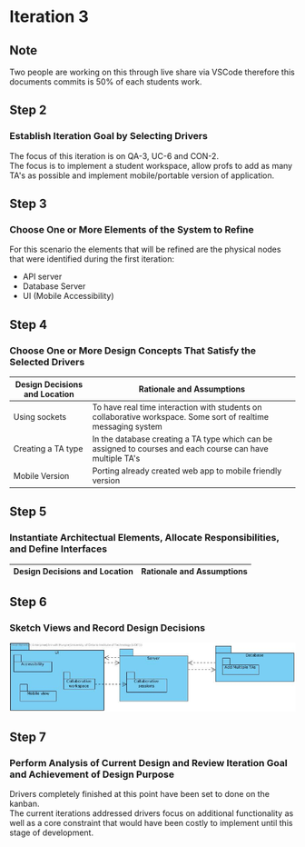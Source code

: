 # Iteration 3

## Note

Two people are working on this through live share via VSCode therefore this documents commits is 50% of each students work.

## Step 2

### Establish Iteration Goal by Selecting Drivers

The focus of this iteration is on QA-3, UC-6 and CON-2.  
The focus is to implement a student workspace, allow profs to add as many TA's as possible and implement mobile/portable version of application.

## Step 3

### Choose One or More Elements of the System to Refine

For this scenario the elements that will be refined are the physical nodes that were identified during the first iteration:

- API server
- Database Server
- UI (Mobile Accessibility)

## Step 4

### Choose One or More Design Concepts That Satisfy the Selected Drivers

Design Decisions and Location|Rationale and Assumptions
---|---
Using sockets|To have real time interaction with students on collaborative workspace. Some sort of realtime messaging system
Creating a TA type|In the database creating a TA type which can be assigned to courses and each course can have multiple TA's
Mobile Version|Porting already created web app to mobile friendly version

## Step 5

### Instantiate Architectual Elements, Allocate Responsibilities, and Define Interfaces

Design Decisions and Location|Rationale and Assumptions
---|---


## Step 6

### Sketch Views and Record Design Decisions

<!-- Insert sketch here -->
![](assets/I3S6.jpg)

## Step 7

### Perform Analysis of Current Design and Review Iteration Goal and Achievement of Design Purpose

Drivers completely finished at this point have been set to done on the kanban.  
The current iterations addressed drivers focus on additional functionality as well as a core constraint that would have been costly to implement until this stage of development.
